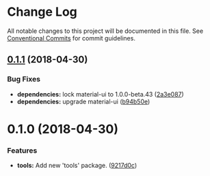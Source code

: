 # Change Log

All notable changes to this project will be documented in this file.
See [Conventional Commits](https://conventionalcommits.org) for commit guidelines.

<a name="0.1.1"></a>
## [0.1.1](https://github.com/pie-framework/pie-lib/compare/@pie-lib/tools@0.1.0...@pie-lib/tools@0.1.1) (2018-04-30)


### Bug Fixes

* **dependencies:** lock material-ui to 1.0.0-beta.43 ([2a3e087](https://github.com/pie-framework/pie-lib/commit/2a3e087))
* **dependencies:** upgrade material-ui ([b94b50e](https://github.com/pie-framework/pie-lib/commit/b94b50e))




<a name="0.1.0"></a>
# 0.1.0 (2018-04-30)


### Features

* **tools:** Add new 'tools' package. ([9217d0c](https://github.com/pie-framework/pie-lib/commit/9217d0c))

